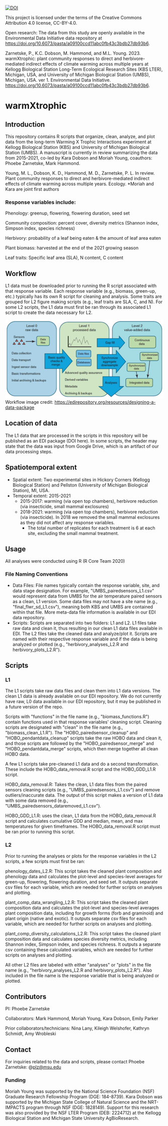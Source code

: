[![DOI](https://zenodo.org/badge/DOI/10.5281/zenodo.12100590.svg)](https://doi.org/10.5281/zenodo.12100590)

This project is licensed under the terms of the Creative Commons Attribution 4.0 license, CC-BY-4.0.

Open research: The data from this study are openly available in the Environmental Data Initiative data repository at https://doi.org/10.6073/pasta/a09100ccd11abc0fb43c3bdb27db93b6. 

Zarnetske, P., K.C. Dobson, M. Hammond, and M.L. Young. 2023. warmXtrophic: plant community responses to direct and herbivore-mediated indirect effects of climate warming across multiple years at Kellogg Biological Station Long-Term Ecological Research Sites (KBS LTER), Michigan, USA, and University of Michigan Biological Station (UMBS), Michigan, USA. ver 1. Environmental Data Initiative. https://doi.org/10.6073/pasta/a09100ccd11abc0fb43c3bdb27db93b6.

# warmXtrophic

## Introduction

This repository contains R scripts that organize, clean, analyze, and plot data from the long-term Warming X Trophic Interactions experiment at Kellogg Biological Station (KBS) and University of Michigan Biological Station (UMBS). A manuscript is currently in review summarizing the data from 2015-2021, co-led by Kara Dobson and Moriah Young, coauthors: Phoebe Zarnetske, Mark Hammond.

Young, M. L., Dobson, K. D., Hammond, M. D., Zarnetske, P. L. In review. Plant
community responses to direct and herbivore-mediated indirect effects of climate warming
across multiple years. Ecology. *Moriah and Kara are joint first authors

### Response variables include:

Phenology: greenup, flowering, flowering duration, seed set

Community composition: percent cover, diversity metrics (Shannon index, Simpson index, species richness)

Herbivory: probability of a leaf being eaten & the amount of leaf area eaten

Plant biomass: harvested at the end of the 2021 growing season

Leaf traits: Specific leaf area (SLA), N content, C content

## Workflow

L1 data must be downloaded prior to running the R script associated with that response variable. Each response variable (e.g., biomass, green-up, etc.) typically has its own R script for cleaning and analysis. Some traits are grouped for L2 figure making scripts (e.g., leaf traits are SLA, C, and N). For some L2 scripts, the L1 data must first be ran through its associated L1 script to create the data necessary for L2.

![EDI Workflow Image](docs/EDI_harmonization_procedure_general_updated.png)
Workflow image credit: https://edirepository.org/resources/designing-a-data-package

## Location of data

The L1 data that are processed in the scripts in this repository will be published as an EDI package (DOI here). In some scripts, the header may state that the data was input from Google Drive, which is an artifact of our data processing steps.

## Spatiotemporal extent

- Spatial extent: Two experimental sites in Hickory Corners (Kellogg Biological Station) and Pellston (University of Michigan Biological Station), MI, USA.
- Temporal extent: 2015-2021
    - 2015-2017: warming (via open top chambers), herbivore reduction (via insecticide, small mammal exclosures)
    - 2018-2021: warming (via open top chambers), herbivore reduction (via insecticide). In 2018 we removed the small mammal exclosures as they did not affect any response variables.
        - The total number of replicates for each treatment is 6 at each site, excluding the small mammal treatment.

## Usage

All analyses were conducted using R (R Core Team 2020)

### File Naming Conventions

- Data Files: File names typically contain the response variable, site, and data stage designation. For example, "UMBS_pairedsensors_L1.csv" would represent data from UMBS for the air temperature paired sensors as a clean, L1 version. Some data files may not have a site name (e.g., "final_flwr_sd_L1.csv"), meaning both KBS and UMBS are contained within that file. More meta-data file information is available in our EDI data repository.
- Scripts: Scripts are separated into two folders: L1 and L2. L1 files take raw data and clean it, thus resulting in our clean L1 data files available in EDI. The L2 files take the cleaned data and analyze/plot it. Scripts are named with their respective response variable and if the data is being analyzed or plotted (e.g., "herbivory_analyses_L2.R and herbivory_plots_L2.R").

## Scripts

### L1

The L1 scripts take raw data files and clean them into L1 data versions. The clean L1 data is already available on our EDI repository. We do not currently have raw, L0 data available in our EDI repository, but it may be published in a future version of the repo.

Scripts with "functions" in the file name (e.g., "biomass_functions.R") contain functions used in that response variables' cleaning script. Cleaning scripts are designated with "clean" in the file name (e.g., "biomass_clean_L1.R"). The "HOBO_pairedsensor_cleanup" and "HOBO_pendantdata_cleanup" scripts take the raw HOBO data and clean it, and those scripts are followed by the "HOBO_pairedsensor_merge" and "HOBO_pendantdata_merge" scripts, which then merge together all clean HOBO data.

A few L1 scripts take pre-cleaned L1 data and do a second transformation. These include the HOBO_data_removal.R script and the HOBO_GDD_L1.R script.

HOBO_data_removal.R: Takes the clean, L1 data files from the paired sensors cleaning scripts (e.g., "UMBS_pairedsensors_L1.csv") and remove outliers/inaccurate data. The output of this script makes a version of L1 data with some data removed (e.g., "UMBS_pairedsensors_dataremoved_L1.csv").

HOBO_GDD_L1.R: uses the clean, L1 data from the HOBO_data_removal.R script and calculates cumulative GDD and median, mean, and max temperatures for given timeframes. The HOBO_data_removal.R script must be ran prior to running this script.

### L2

Prior to running the analyses or plots for the response variables in the L2 scripts, a few scripts must first be ran:

phenology_dates_L2.R: This script takes the cleaned plant composition and phenology data and calculates the plot-level and species-level averages for green-up, flowering, flowering duration, and seed set. It outputs separate csv files for each variable, which are needed for further scripts on analyses and plotting.

plant_comp_data_wrangling_L2.R: This script takes the cleaned plant composition data and calculates the plot-level and species-level averages plant composition data, including for growth forms (forb and graminoid) and plant origin (native and exotic). It outputs separate csv files for each variable, which are needed for further scripts on analyses and plotting.

plant_comp_diversity_calculations_L2.R: This script takes the cleaned plant composition data and calculates species diversity metrics, including Shannon index, Simpson index, and species richness. It outputs a separate csv containing these calculated variables, which are needed for further scripts on analyses and plotting.

All other L2 files are labeled with either "analyses" or "plots" in the file name (e.g., "herbivory_analyses_L2.R and herbivory_plots_L2.R"). Also included in the file name is the response variable that is being analyzed or plotted.

## Contributors

PI: Phoebe Zarnetske

Collaborators: Mark Hammond, Moriah Young, Kara Dobson, Emily Parker

Prior collaborators/technicians: Nina Lany, Kileigh Welshofer, Kathryn Schmidt, Amy Wrobleski

## Contact

For inquiries related to the data and scripts, please contact Phoebe Zarnetske: @plz@msu.edu

### Funding

Moriah Young was supported by the National Science Foundation (NSF) Graduate Research Fellowship Program (DGE: 184-8739). Kara Dobson was supported by the Michigan State College of Natural Science and the NRT-IMPACTS program through NSF (DGE: 1828149). Support for this research was also provided by the NSF LTER Program (DEB: 2224712) at the Kellogg Biological Station and Michigan State University AgBioResearch.

